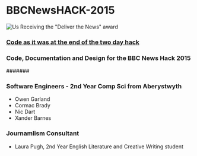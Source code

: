 # BBCNewsHACK-2015

![Us Receiving the "Deliver the News" award](https://pbs.twimg.com/media/CAjkbVMWUAAX1ii.jpg:large)

### [Code as it was at the end of the two day hack](https://github.com/njdart/BBCNewsHACK-2015/tree/65454838c5b1a3a530579ab2363bb895de75b697)


### Code, Documentation and Design for the BBC News Hack 2015
#######

### Software Engineers - 2nd Year Comp Sci from Aberystwyth
* Owen Garland 
* Cormac Brady
* Nic Dart 
* Xander Barnes 

### Journamlism Consultant
* Laura Pugh, 2nd Year English Literature and Creative Writing student
